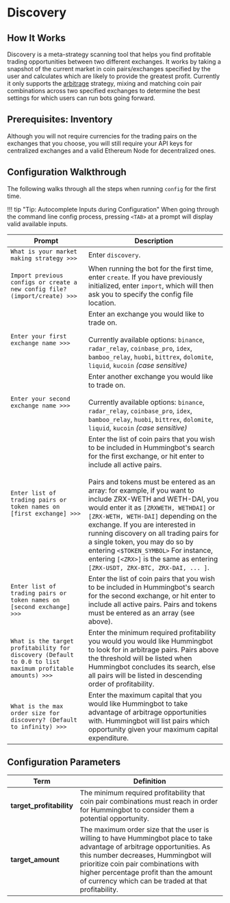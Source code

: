 # Discovery

## How It Works

Discovery is a meta-strategy scanning tool that helps you find profitable trading opportunities between two different exchanges. It works by taking a snapshot of the current market in coin pairs/exchanges specified by the user and calculates which are likely to provide the greatest profit. Currently it only supports the [arbitrage](/strategies/arbitrage) strategy, mixing and matching coin pair combinations across two specified exchanges to determine the best settings for which users can run bots going forward.

## Prerequisites: Inventory

Although you will not require currencies for the trading pairs on the exchanges that you choose, you will still require your API keys for centralized exchanges and a valid Ethereum Node for decentralized ones.

## Configuration Walkthrough

The following walks through all the steps when running `config` for the first time.

!!! tip "Tip: Autocomplete Inputs during Configuration"
    When going through the command line config process, pressing `<TAB>` at a prompt will display valid available inputs.

| Prompt | Description |
|-----|-----|
| `What is your market making strategy >>>` | Enter `discovery`. |
| `Import previous configs or create a new config file? (import/create) >>>` | When running the bot for the first time, enter `create`. If you have previously initialized, enter `import`, which will then ask you to specify the config file location. |
| `Enter your first exchange name >>>` | Enter an exchange you would like to trade on.<br/><br/>Currently available options: `binance`, `radar_relay`, `coinbase_pro`, `idex`, `bamboo_relay`, `huobi`, `bittrex`, `dolomite`, `liquid`, `kucoin` *(case sensitive)* |
| `Enter your second exchange name >>>` | Enter another exchange you would like to trade on.<br/><br/>Currently available options: `binance`, `radar_relay`, `coinbase_pro`, `idex`, `bamboo_relay`, `huobi`, `bittrex`, `dolomite`, `liquid`, `kucoin` *(case sensitive)* |
| `Enter list of trading pairs or token names on [first exchange] >>>` | Enter the list of coin pairs that you wish to be included in Hummingbot's search for the first exchange, or hit enter to include all active pairs.<br/><br/>Pairs and tokens must be entered as an array: for example, if you want to include ZRX-WETH and WETH-DAI, you would enter it as `[ZRXWETH, WETHDAI]` or `[ZRX-WETH, WETH-DAI]` depending on the exchange. If you are interested in running discovery on all trading pairs for a single token, you may do so by entering `<$TOKEN_SYMBOL>` For instance, entering `[<ZRX>]` is the same as entering `[ZRX-USDT, ZRX-BTC, ZRX-DAI, ... ]`. |
| `Enter list of trading pairs or token names on [second exchange] >>>` | Enter the list of coin pairs that you wish to be included in Hummingbot's search for the second exchange, or hit enter to include all active pairs. Pairs and tokens must be entered as an array (see above). |
| `What is the target profitability for discovery (Default to 0.0 to list maximum profitable amounts) >>>` | Enter the minimum required profitability you would you would like Hummingbot to look for in arbitrage pairs. Pairs above the threshold will be listed when Hummingbot concludes its search, else all pairs will be listed in descending order of profitability. |
| `What is the max order size for discovery? (Default to infinity) >>>` | Enter the maximum capital that you would like Hummingbot to take advantage of arbitrage opportunities with. Hummingbot will list pairs which opportunity given your maximum capital expenditure. |


## Configuration Parameters

| Term | Definition |
|------|------------|
| **target_profitability** | The minimum required profitability that coin pair combinations must reach in order for Hummingbot to consider them a potential opportunity. |
| **target_amount** | The maximum order size that the user is willing to have Hummingbot place to take advantage of arbitrage opportunities. As this number decreases, Hummingbot will prioritize coin pair combinations with higher percentage profit than the amount of currency which can be traded at that profitability. |
